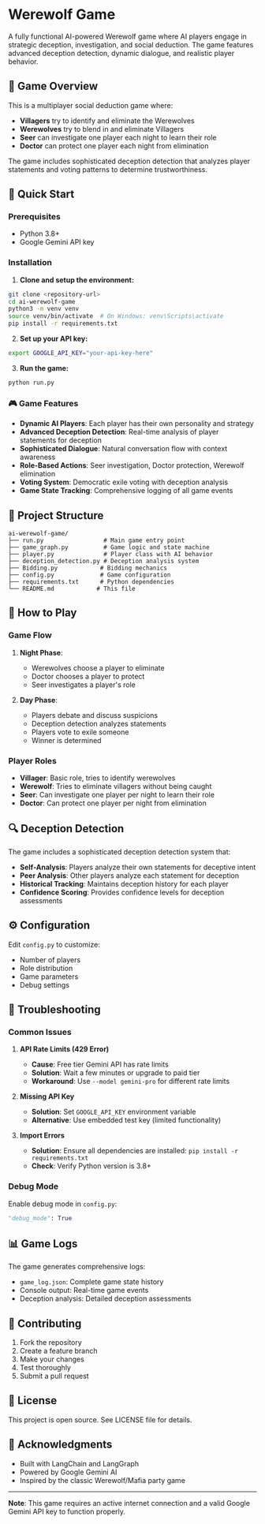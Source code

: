 # Werewolf Game

A fully functional AI-powered Werewolf game where AI players engage in strategic deception, investigation, and social deduction. The game features advanced deception detection, dynamic dialogue, and realistic player behavior.

## 🎯 Game Overview

This is a multiplayer social deduction game where:
- **Villagers** try to identify and eliminate the Werewolves
- **Werewolves** try to blend in and eliminate Villagers  
- **Seer** can investigate one player each night to learn their role
- **Doctor** can protect one player each night from elimination

The game includes sophisticated deception detection that analyzes player statements and voting patterns to determine trustworthiness.

## 🚀 Quick Start

### Prerequisites
- Python 3.8+
- Google Gemini API key

### Installation

1. **Clone and setup the environment:**
```bash
git clone <repository-url>
cd ai-werewolf-game
python3 -m venv venv
source venv/bin/activate  # On Windows: venv\Scripts\activate
pip install -r requirements.txt
```

2. **Set up your API key:**
```bash
export GOOGLE_API_KEY="your-api-key-here"
```

3. **Run the game:**
```bash
python run.py
```

### 🎮 Game Features

- **Dynamic AI Players**: Each player has their own personality and strategy
- **Advanced Deception Detection**: Real-time analysis of player statements for deception
- **Sophisticated Dialogue**: Natural conversation flow with context awareness
- **Role-Based Actions**: Seer investigation, Doctor protection, Werewolf elimination
- **Voting System**: Democratic exile voting with deception analysis
- **Game State Tracking**: Comprehensive logging of all game events

## 📁 Project Structure

```
ai-werewolf-game/
├── run.py                 # Main game entry point
├── game_graph.py          # Game logic and state machine
├── player.py              # Player class with AI behavior
├── deception_detection.py # Deception analysis system
├── Bidding.py            # Bidding mechanics
├── config.py             # Game configuration
├── requirements.txt      # Python dependencies
└── README.md            # This file
```

## 🎲 How to Play

### Game Flow

1. **Night Phase**:
   - Werewolves choose a player to eliminate
   - Doctor chooses a player to protect
   - Seer investigates a player's role

2. **Day Phase**:
   - Players debate and discuss suspicions
   - Deception detection analyzes statements
   - Players vote to exile someone
   - Winner is determined

### Player Roles

- **Villager**: Basic role, tries to identify werewolves
- **Werewolf**: Tries to eliminate villagers without being caught
- **Seer**: Can investigate one player per night to learn their role
- **Doctor**: Can protect one player per night from elimination

## 🔍 Deception Detection

The game includes a sophisticated deception detection system that:

- **Self-Analysis**: Players analyze their own statements for deceptive intent
- **Peer Analysis**: Other players analyze each statement for deception
- **Historical Tracking**: Maintains deception history for each player
- **Confidence Scoring**: Provides confidence levels for deception assessments

## ⚙️ Configuration

Edit `config.py` to customize:
- Number of players
- Role distribution
- Game parameters
- Debug settings

## 🐛 Troubleshooting

### Common Issues

1. **API Rate Limits (429 Error)**
   - **Cause**: Free tier Gemini API has rate limits
   - **Solution**: Wait a few minutes or upgrade to paid tier
   - **Workaround**: Use `--model gemini-pro` for different rate limits

2. **Missing API Key**
   - **Solution**: Set `GOOGLE_API_KEY` environment variable
   - **Alternative**: Use embedded test key (limited functionality)

3. **Import Errors**
   - **Solution**: Ensure all dependencies are installed: `pip install -r requirements.txt`
   - **Check**: Verify Python version is 3.8+

### Debug Mode

Enable debug mode in `config.py`:
```python
"debug_mode": True
```

## 📊 Game Logs

The game generates comprehensive logs:
- `game_log.json`: Complete game state history
- Console output: Real-time game events
- Deception analysis: Detailed deception assessments

## 🤝 Contributing

1. Fork the repository
2. Create a feature branch
3. Make your changes
4. Test thoroughly
5. Submit a pull request

## 📝 License

This project is open source. See LICENSE file for details.

## 🙏 Acknowledgments

- Built with LangChain and LangGraph
- Powered by Google Gemini AI
- Inspired by the classic Werewolf/Mafia party game

---

**Note**: This game requires an active internet connection and a valid Google Gemini API key to function properly.
